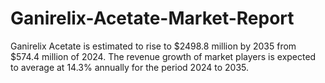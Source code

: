 # Ganirelix-Acetate-Market-Report
Ganirelix Acetate is estimated to rise to $2498.8 million by 2035 from $574.4 million of 2024. The revenue growth of market players is expected to average at 14.3% annually for the period 2024 to 2035.
